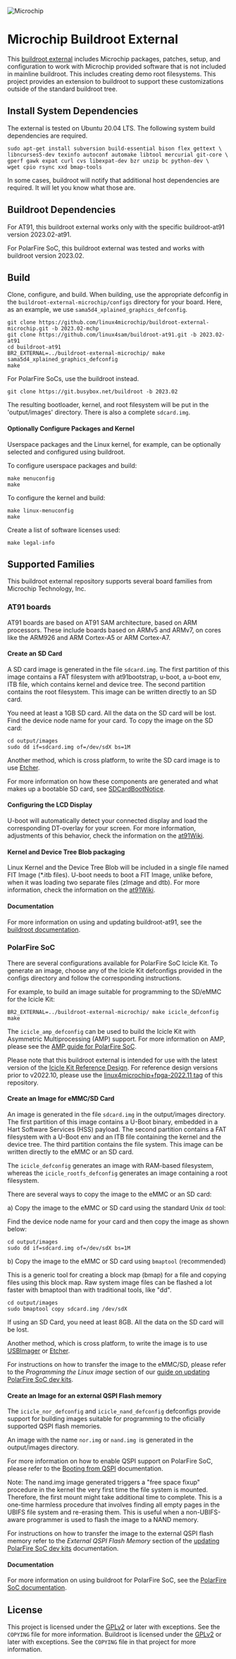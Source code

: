![Microchip](docs/microchip_logo.png)

# Microchip Buildroot External

This [buildroot external][1] includes Microchip packages, patches, setup, and
configuration to work with Microchip provided software that is not included in
mainline buildroot.  This includes creating demo root filesystems. This project
provides an extension to buildroot to support these customizations outside of
the standard buildroot tree.


## Install System Dependencies

The external is tested on Ubuntu 20.04 LTS.  The following system build
dependencies are required.

    sudo apt-get install subversion build-essential bison flex gettext \
    libncurses5-dev texinfo autoconf automake libtool mercurial git-core \
    gperf gawk expat curl cvs libexpat-dev bzr unzip bc python-dev \
    wget cpio rsync xxd bmap-tools

In some cases, buildroot will notify that additional host dependencies are
required.  It will let you know what those are.


## Buildroot Dependencies

For AT91, this buildroot external works only with the specific buildroot-at91
version 2023.02-at91.

For PolarFire SoC, this buildroot external was tested and works with buildroot
version 2023.02.


## Build

Clone, configure, and build.  When building, use the appropriate defconfig in
the `buildroot-external-microchip/configs` directory for your board.
Here, as an example, we use `sama5d4_xplained_graphics_defconfig`.

    git clone https://github.com/linux4microchip/buildroot-external-microchip.git -b 2023.02-mchp
    git clone https://github.com/linux4sam/buildroot-at91.git -b 2023.02-at91
    cd buildroot-at91
    BR2_EXTERNAL=../buildroot-external-microchip/ make sama5d4_xplained_graphics_defconfig
    make

For PolarFire SoCs, use the buildroot instead.

    git clone https://git.busybox.net/buildroot -b 2023.02

The resulting bootloader, kernel, and root filesystem will be put in the
'output/images' directory.  There is also a complete `sdcard.img`.

#### Optionally Configure Packages and Kernel

Userspace packages and the Linux kernel, for example, can be optionally selected
and configured using buildroot.

To configure userspace packages and build:

    make menuconfig
    make


To configure the kernel and build:

    make linux-menuconfig
    make


Create a list of software licenses used:

    make legal-info

## Supported Families

This buildroot external repository supports several board families from
Microchip Technology, Inc.

### AT91 boards

AT91 boards are based on AT91 SAM architecture, based on ARM processors.
These include boards based on ARMv5 and ARMv7, on cores like the ARM926 and
ARM Cortex-A5 or ARM Cortex-A7.

#### Create an SD Card

A SD card image is generated in the file `sdcard.img`.  The first partition of
this image contains a FAT filesystem with at91bootstrap, u-boot, a u-boot env,
ITB file, which contains kernel and device tree. The second partition contains
the root filesystem. This image can be written directly to an SD card.

You need at least a 1GB SD card. All the data on the SD card will be
lost. Find the device node name for your card.  To copy the image on the SD
card:

    cd output/images
    sudo dd if=sdcard.img of=/dev/sdX bs=1M

Another method, which is cross platform, to write the SD card image is to use
[Etcher][5].

For more information on how these components are generated and what makes up a
bootable SD card, see [SDCardBootNotice][4].

#### Configuring the LCD Display

U-boot will automatically detect your connected display and load the
corresponding DT-overlay for your screen.
For more information, adjustments of this behavior, check the information
on the [at91Wiki][6].

#### Kernel and Device Tree Blob packaging

Linux Kernel and the Device Tree Blob will be included in a single file
named FIT Image (*.itb files). U-boot needs to boot a FIT Image, unlike before,
when it was loading two separate files (zImage and dtb).
For more information, check the information on the [at91Wiki][7].

#### Documentation

For more information on using and updating buildroot-at91, see the [buildroot
documentation][3].

### PolarFire SoC

There are several configurations available for PolarFire SoC Icicle Kit.
To generate an image, choose any of the Icicle Kit defconfigs provided
in the configs directory and follow the corresponding instructions.

For example, to build an image suitable for programming to the SD/eMMC
for the Icicle Kit:

    BR2_EXTERNAL=../buildroot-external-microchip/ make icicle_defconfig
    make

The `icicle_amp_defconfig` can be used to build the Icicle Kit with
Asymmetric Multiprocessing (AMP) support. For more information on AMP,
please see the [AMP guide for PolarFire SoC][9].

Please note that this buildroot external is intended for use with the latest
version of the [Icicle Kit Reference Design][13]. For reference design versions
prior to v2022.10, please use the [linux4microchip+fpga-2022.11 tag][14] of this
repository.

#### Create an Image for eMMC/SD Card

An image is generated in the file `sdcard.img` in the output/images
directory. The first partition of this image contains a U-Boot binary,
embedded in a Hart Software Services (HSS) payload. The second partition
contains a FAT filesystem with a U-Boot env and an ITB file containing
the kernel and the device tree. The third partition contains the file
system. This image can be written directly to the eMMC or an SD card.

The `icicle_defconfig` generates an image with RAM-based
filesystem, whereas the `icicle_rootfs_defconfig` generates an image containing
a root filesystem.

There are several ways to copy the image to the eMMC or an SD card:

a) Copy the image to the eMMC or SD card using the standard Unix `dd` tool:

Find the device node name for your card and then copy the image as shown below:

    cd output/images
    sudo dd if=sdcard.img of=/dev/sdX bs=1M

b) Copy the image to the eMMC or SD card using `bmaptool` (recommended)

This is a generic tool for creating a block map (bmap) for a file and copying
files using this block map. Raw system image files can be flashed a lot faster
with bmaptool than with traditional tools, like "dd".

    cd output/images
    sudo bmaptool copy sdcard.img /dev/sdX

If using an SD Card, you need at least 8GB. All the data on the SD card
will be lost.

Another method, which is cross platform, to write the image is to use
[USBImager][10] or [Etcher][5].

For instructions on how to transfer the image to the eMMC/SD, please refer to
the *Programming the Linux image* section of our [guide on updating PolarFire SoC dev kits][12].

#### Create an Image for an external QSPI Flash memory

The `icicle_nor_defconfig` and `icicle_nand_defconfig` defconfigs provide
support for building images suitable for programming to the oficially supported
QSPI flash memories.

An image with the name `nor.img` or `nand.img `is generated in the output/images directory.

For more information on how to enable QSPI support on PolarFire SoC, please
refer to the [Booting from QSPI][11] documentation.

Note: The nand.img image generated triggers a "free space fixup" procedure in
the kernel the very first time the file system is mounted. Therefore, the first
mount might take additional time to complete. This is a one-time harmless procedure
that involves finding all empty pages in the UBIFS file system and re-erasing them. This is useful
when a non-UBIFS-aware programmer is used to flash the image to a NAND memory.

For instructions on how to transfer the image to the external QSPI flash memory
refer to the *External QSPI Flash Memory* section of the [updating PolarFire SoC dev kits][12]
documentation.

#### Documentation

For more information on using buildroot for PolarFire SoC, see
the [PolarFire SoC documentation][8].

## License

This project is licensed under the [GPLv2][2] or later with exceptions.  See the
`COPYING` file for more information.  Buildroot is licensed under the [GPLv2][2]
or later with exceptions. See the `COPYING` file in that project for more
information.


[1]: https://buildroot.org/downloads/manual/manual.html#outside-br-custom
[2]: https://www.gnu.org/licenses/old-licenses/gpl-2.0.en.html
[3]: https://buildroot.org/docs.html
[4]: https://www.linux4sam.org/bin/view/Linux4SAM/SDCardBootNotice
[5]: https://etcher.io/
[6]: https://www.linux4sam.org/bin/view/Linux4SAM/PDADetectionAtBoot
[7]: https://www.linux4sam.org/bin/view/Linux4SAM/UsingFITwithOverlays
[8]: https://github.com/polarfire-soc/polarfire-soc-documentation
[9]: https://mi-v-ecosystem.github.io/redirects/asymmetric-multiprocessing_amp
[10]: https://bztsrc.gitlab.io/usbimager/
[11]: https://mi-v-ecosystem.github.io/redirects/booting-from-qspi_booting-from-qspi
[12]: https://mi-v-ecosystem.github.io/redirects/boards-mpfs-generic-updating-mpfs-kit
[13]: https://github.com/polarfire-soc/icicle-kit-reference-design/releases
[14]: https://github.com/linux4microchip/buildroot-external-microchip/releases/tag/linux4microchip%2Bfpga-2022.11
